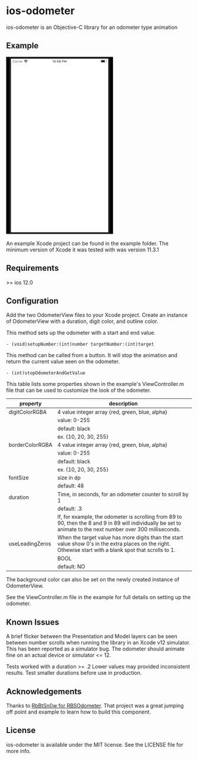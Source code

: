 # ios-odometer

ios-odometer is an Objective-C library for an odometer type animation

## Example

![](https://github.com/mikebe11/ios-odometer/blob/master/ios-odometer.gif?raw=true)

An example Xcode project can be found in the example folder. The minimum version of Xcode it was tested with was version 11.3.1


## Requirements

\>= ios 12.0 


## Configuration

Add the two OdometerView files to your Xcode project. Create an instance of OdometerView with a duration, digit color, and outline color.

This method sets up the odometer with a start and end value.

    - (void)setupNumber:(int)number targetNumber:(int)target

This method can be called from a button. It will stop the animation and return the current value seen on the odometer.

    - (int)stopOdometerAndGetValue

This table lists some properties shown in the example's ViewController.m file that can be used to customize the look of the odometer.

|property|description|
|--|--|
|digitColorRGBA|4 value integer array {red, green, blue, alpha}|
||value: 0-255|
||default: black|
||ex. {10, 20, 30, 255}|
|borderColorRGBA|4 value integer array {red, green, blue, alpha}|
||value: 0-255|
||default: black|
||ex. {10, 20, 30, 255}|
|fontSize|size in dp|
||default: 48|
|duration|Time, in seconds, for an odometer counter to scroll by 1|
||default: .3|
||If, for example, the odometer is scrolling from 89 to 90, then the 8 and 9 in 89 will individually be set to animate to the next number over 300 milliseconds.|
|useLeadingZeros|When the target value has more digits than the start value show 0's in the extra places on the right. Othewise start with a blank spot that scrolls to 1.|
||BOOL|
||default: NO|

The background color can also be set on the newly created instance of OdometerView.

See the ViewController.m file in the example for full details on setting up the odometer.

## Known Issues
A brief flicker between the Presentation and Model layers can be seen between number scrolls when running the library in an Xcode v12 simulator. This has been reported as a simulator bug. The odometer should animate fine on an actual device or simulator <= 12.

Tests worked with a duration >= .2 Lower values may provided inconsistent results. Test smaller durations before use in production.

## Acknowledgements

Thanks to [RbBtSn0w for RBSOdometer](https://github.com/RbBtSn0w/RBSOdometer). That project was a great jumping off point and example to learn how to build this component. 

## License

ios-odometer is available under the MIT license. See the LICENSE file for more info.
